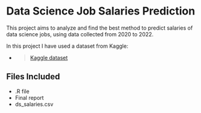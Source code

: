 # Data Science Job Salaries Prediction
This project aims to analyze and find the best method to predict salaries of data science jobs, using data collected from 2020 to 2022.

In this project I have used a dataset from Kaggle:
- >[Kaggle dataset](https://www.kaggle.com/datasets/ruchi798/data-science-job-salaries/code)

## Files Included
- .R file
- Final report
- ds_salaries.csv
